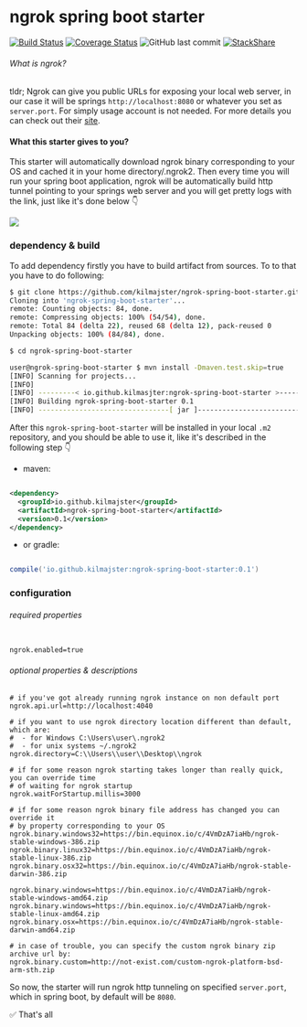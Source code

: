 # ngrok spring boot starter
[![Build Status](https://img.shields.io/travis/kilmajster/ngrok-spring-boot-starter/master.svg?logo=travis)](https://travis-ci.org/kilmajster/ngrok-spring-boot-starter)
[![Coverage Status](https://coveralls.io/repos/github/kilmajster/ngrok-spring-boot-starter/badge.svg?branch=master)](https://coveralls.io/github/kilmajster/ngrok-spring-boot-starter?branch=master)
![GitHub last commit](https://img.shields.io/github/last-commit/kilmajster/ngrok-spring-boot-starter.svg)
[![StackShare](https://img.shields.io/badge/tech-stack-0690fa.svg?style=flat)](https://stackshare.io/createam-labs/ngrok-spring-boot-starter)

###### What is ngrok?
tldr; Ngrok can give you public URLs for exposing your local web server, in our case it will be springs `http://localhost:8080` or whatever you set as `server.port`. 
For simply usage account is not needed. For more details you can check out their [site](https://ngrok.com/).

#### What this starter gives to you?
This starter will automatically download ngrok binary corresponding to your OS and cached it in your home directory/.ngrok2. 
Then every time you will run your spring boot application, ngrok will be automatically build http tunnel pointing to your springs web server
and you will get pretty logs with the link, just like it's done below 👇

![](https://raw.githubusercontent.com/kilmajster/ngrok-spring-boot-starter/master/screenshot.png
)[]()

### dependency & build
To add dependency firstly you have to build artifact from sources. To to that you have to do following:

```bash
$ git clone https://github.com/kilmajster/ngrok-spring-boot-starter.git
Cloning into 'ngrok-spring-boot-starter'...
remote: Counting objects: 84, done.
remote: Compressing objects: 100% (54/54), done.
remote: Total 84 (delta 22), reused 68 (delta 12), pack-reused 0
Unpacking objects: 100% (84/84), done.

$ cd ngrok-spring-boot-starter

user@ngrok-spring-boot-starter $ mvn install -Dmaven.test.skip=true
[INFO] Scanning for projects...
[INFO]
[INFO] ---------< io.github.kilmasjter:ngrok-spring-boot-starter >----------
[INFO] Building ngrok-spring-boot-starter 0.1
[INFO] --------------------------------[ jar ]---------------------------------
```
After this `ngrok-spring-boot-starter` will be installed in your local `.m2` repository, and you should be able to 
use it, like it's described in the following step 👇

- maven:
```xml

<dependency>
  <groupId>io.github.kilmajster</groupId>
  <artifactId>ngrok-spring-boot-starter</artifactId>
  <version>0.1</version>
</dependency>

```
- or gradle:
```groovy

compile('io.github.kilmajster:ngrok-spring-boot-starter:0.1')

````

### configuration
###### required properties

```properties

ngrok.enabled=true

```

###### optional properties & descriptions

```
# if you've got already running ngrok instance on non default port
ngrok.api.url=http://localhost:4040

# if you want to use ngrok directory location different than default, which are:
#  - for Windows C:\Users\user\.ngrok2
#  - for unix systems ~/.ngrok2
ngrok.directory=C:\\Users\\user\\Desktop\\ngrok

# if for some reason ngrok starting takes longer than really quick, you can override time 
# of waiting for ngrok startup
ngrok.waitForStartup.millis=3000

# if for some reason ngrok binary file address has changed you can override it 
# by property corresponding to your OS
ngrok.binary.windows32=https://bin.equinox.io/c/4VmDzA7iaHb/ngrok-stable-windows-386.zip
ngrok.binary.linux32=https://bin.equinox.io/c/4VmDzA7iaHb/ngrok-stable-linux-386.zip
ngrok.binary.osx32=https://bin.equinox.io/c/4VmDzA7iaHb/ngrok-stable-darwin-386.zip

ngrok.binary.windows=https://bin.equinox.io/c/4VmDzA7iaHb/ngrok-stable-windows-amd64.zip
ngrok.binary.windows=https://bin.equinox.io/c/4VmDzA7iaHb/ngrok-stable-linux-amd64.zip
ngrok.binary.osx=https://bin.equinox.io/c/4VmDzA7iaHb/ngrok-stable-darwin-amd64.zip

# in case of trouble, you can specify the custom ngrok binary zip archive url by:
ngrok.binary.custom=http://not-exist.com/custom-ngrok-platform-bsd-arm-sth.zip

```

So now, the starter will run ngrok http tunneling on specified `server.port`, which in spring boot, by default will be `8080`.  

✅ That's all